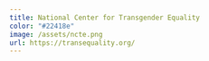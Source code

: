 ```yaml
---
title: National Center for Transgender Equality
color: "#22418e"
image: /assets/ncte.png
url: https://transequality.org/
---
```

